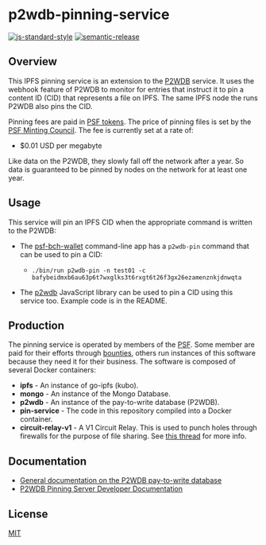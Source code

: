 # p2wdb-pinning-service

[![js-standard-style](https://img.shields.io/badge/code%20style-standard-brightgreen.svg)](http://standardjs.com) [![semantic-release](https://img.shields.io/badge/%20%20%F0%9F%93%A6%F0%9F%9A%80-semantic--release-e10079.svg)](https://github.com/semantic-release/semantic-release)

## Overview

This IPFS pinning service is an extension to the [P2WDB](https://github.com/Permissionless-Software-Foundation/ipfs-p2wdb-service) service. It uses the webhook feature of P2WDB to monitor for entries that instruct it to pin a content ID (CID) that represents a file on IPFS. The same IPFS node the runs P2WDB also pins the CID.

Pinning fees are paid in [PSF tokens](https://psfoundation.cash). The price of pinning files is set by the [PSF Minting Council](https://psfoundation.info). The fee is currently set at a rate of:
- $0.01 USD per megabyte

Like data on the P2WDB, they slowly fall off the network after a year. So data is guaranteed to be pinned by nodes on the network for at least one year.

## Usage

This service will pin an IPFS CID when the appropriate command is written to the P2WDB:
- The [psf-bch-wallet](https://github.com/Permissionless-Software-Foundation/psf-bch-wallet) command-line app has a `p2wdb-pin` command that can be used to pin a CID:
  - `./bin/run p2wdb-pin -n test01 -c bafybeidmxb6au63p6t7wxglks3t6rxgt6t26f3gx26ezamenznkjdnwqta`

- The [p2wdb](https://www.npmjs.com/package/p2wdb) JavaScript library can be used to pin a CID using this service too. Example code is in the README.

## Production

The pinning service is operated by members of the [PSF](https://psfoundation.cash). Some member are paid for their efforts through [bounties](https://github.com/Permissionless-Software-Foundation/bounties), others run instances of this software because they need it for their business. The software is composed of several Docker containers:

- **ipfs** - An instance of go-ipfs (kubo).
- **mongo** - An instance of the Mongo Database.
- **p2wdb** - An instance of the pay-to-write database (P2WDB).
- **pin-service** - The code in this repository compiled into a Docker container.
- **circuit-relay-v1** - A V1 Circuit Relay. This is used to punch holes through firewalls for the purpose of file sharing. See [this thread](https://discuss.ipfs.io/t/roadmap-for-circuit-relay-v2-file-transfer/14713/3) for more info.

## Documentation
- [General documentation on the P2WDB pay-to-write database](https://p2wdb.com)
- [P2WDB Pinning Server Developer Documentation](./dev-docs)

## License

[MIT](./LICENSE.md)
